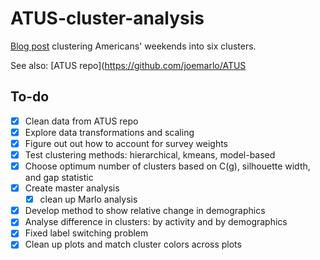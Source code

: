 # ATUS-cluster-analysis

[Blog post](https://www.marlo.works/posts/atus-clustering/) clustering Americans' weekends into six clusters.

See also: [ATUS repo](https://github.com/joemarlo/ATUS

## To-do
- [x] Clean data from ATUS repo
- [x] Explore data transformations and scaling
- [x] Figure out out how to account for survey weights
- [x] Test clustering methods: hierarchical, kmeans, model-based
- [x] Choose optimum number of clusters based on C(g), silhouette width, and gap statistic
- [x] Create master analysis
  - [x] clean up Marlo analysis
- [x] Develop method to show relative change in demographics
- [x] Analyse difference in clusters: by activity and by demographics
- [x] Fixed label switching problem
- [x] Clean up plots and match cluster colors across plots